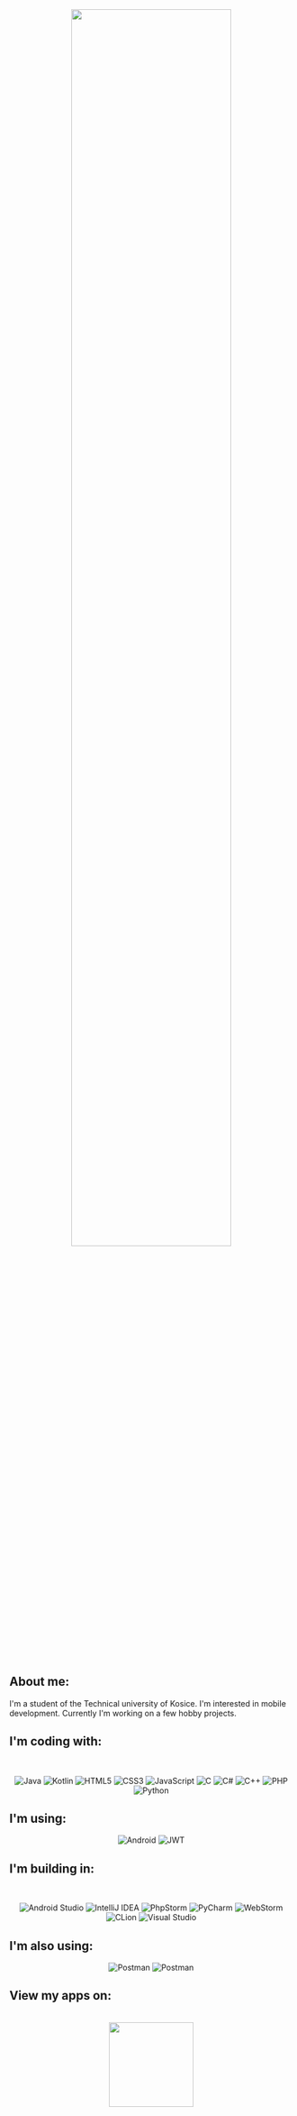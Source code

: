 <div align="center">
  <img src="https://teslasoft.org/cover.webp" width="75%"/>
</div>

## About me:

I'm a student of the Technical university of Kosice. I'm interested in mobile development. Currently I'm working on a few hobby projects.

## I'm coding with:

<br>

<div align="center">
  
  ![Java](https://img.shields.io/badge/-Java-E02424?style=flat-square&logo=java&logoColor=white)
  ![Kotlin](https://img.shields.io/badge/-Kotlin-FA3B25?style=flat-square&logo=kotlin&logoColor=white)
  ![HTML5](https://img.shields.io/badge/-HTML5-E34F26?style=flat-square&logo=html5&logoColor=white)
  ![CSS3](https://img.shields.io/badge/-CSS3-E0AE24?style=flat-square&logo=css3&logoColor=white)
  ![JavaScript](https://img.shields.io/badge/-Javascript-E0E024?style=flat-square&logo=css3&logoColor=black)
  ![C](https://img.shields.io/badge/-C-B4E024?style=flat-square&logo=c&logoColor=black)
  ![C#](https://img.shields.io/badge/-C%23-B4E024?style=flat-square&logo=c-sharp&logoColor=black)
  ![C++](https://img.shields.io/badge/-C++-5FC740?style=flat-square&logo=c%2B%2B&logoColor=white)
  ![PHP](https://img.shields.io/badge/-PHP-40C79E?style=flat-square&logo=php&logoColor=white)
  ![Python](https://img.shields.io/badge/-Python-24D0F2?style=flat-square&logo=python&logoColor=white)
  
</div>

## I'm using:

<div align="center">
  
  ![Android](https://img.shields.io/badge/-Android-3DDC84?style=flat-square&logo=android&logoColor=white)
  ![JWT](https://img.shields.io/badge/-JWT-000000?style=flat-square&logo=JSON%20web%20tokens&logoColor=white)
  
</div>

## I'm building in:

<br>

<div align="center">
  
  ![Android Studio](https://img.shields.io/badge/Android%20Studio-000.svg?style=for-the-badge&logo=android-studio&logoColor=black&color=black&labelColor=3DDC84)
  ![IntelliJ IDEA](https://img.shields.io/badge/IntelliJ%20IDEA-000.svg?style=for-the-badge&logo=intellij-idea&logoColor=black&color=black&labelColor=F22447)
  ![PhpStorm](https://img.shields.io/badge/phpstorm-000?style=for-the-badge&logo=phpstorm&logoColor=black&color=black&labelColor=darkorchid)
  ![PyCharm](https://img.shields.io/badge/pycharm-000?style=for-the-badge&logo=pycharm&logoColor=black&color=black&labelColor=green)
  ![WebStorm](https://img.shields.io/badge/webstorm-000?style=for-the-badge&logo=webstorm&logoColor=black&color=black&labelColor=24C9F2)
  ![CLion](https://img.shields.io/badge/clion-000?style=for-the-badge&logo=clion&logoColor=black&color=black&labelColor=24F2C2)
  ![Visual Studio](https://img.shields.io/badge/Visual%20Studio-000.svg?style=for-the-badge&logo=visual-studio&logoColor=black&color=black&labelColor=5C2D91)
  
</div>

## I'm also using:

<div align="center">

  ![Postman](https://img.shields.io/badge/-Postman-F54242?style=for-the-badge&logo=postman&logoColor=white)
  ![Postman](https://img.shields.io/badge/-Sonarlint-6042F5?style=for-the-badge&logo=sonarlint&logoColor=white)

</div>

## View my apps on:

<br>

<div align="center">
  <a href = "https://play.google.com/store/apps/dev?id=4918210533539249598"><img src="https://teslasoft.org/play-logo.png" width="150"/></a>
</div>

